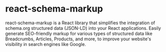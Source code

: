 # react-schema-markup
react-schema-markup is a React library that simplifies the integration of schema.org structured data (JSON-LD) into your React applications. Easily generate SEO-friendly markup for various types of structured data like Breadcrumbs, Articles, Products, and more, to improve your website's visibility in search engines like Google.
